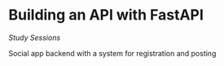 # Building an API with FastAPI
*Study Sessions*

Social app backend with a system for registration and posting
